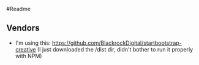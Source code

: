 #Readme

## Vendors
* I'm using this: https://github.com/BlackrockDigital/startbootstrap-creative (I just downloaded the /dist dir, didn't
  bother to run it properly with NPM)
